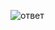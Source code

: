 ![ответ](https://github.com/OlgaChamina/Docker1/assets/146318921/589142e7-d89f-4861-960d-52aeb57bd24a)
